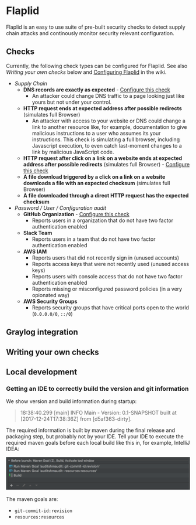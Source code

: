 # Flaplid

Flaplid is an easy to use suite of pre-built security checks to detect supply chain attacks and continously monitor security relevant configuration.

## Checks

Currently, the following check types can be configured for Flaplid. See also _Writing your own checks_ below and [Configuring Flaplid](https://github.com/lennartkoopmann/flaplid/wiki/Configuring-Flaplid) in the wiki.

* _Supply Chain_
  * **DNS records are exactly as expected** - [Configure this check](https://github.com/lennartkoopmann/flaplid/wiki/Checks:-DNS)
    * An attacker could change DNS traffic to a page looking just like yours but not under your control.
  * **HTTP request ends at expected address after possible redirects** (simulates full Browser)
    * An attacker with access to your website or DNS could change a link to another resource like, for example, documentation to give malicious instructions to a user who assumes its your instructions. This check is simulating a full browser, including Javascript execution, to even catch last-moment changes to a link by malicious JavaScript code.
  * **HTTP request after click on a link on a website ends at expected address after possible redirects** (simulates full Browser) - [Configure this check](https://github.com/lennartkoopmann/flaplid/wiki/Checks:-Website-Link-Target)
  * **A file download triggered by a click on a link on a website downloads a file with an expected checksum** (simulates full Browser)
  * **A file downloaded through a direct HTTP request has the expected checksum**
* _Password / User / Configuration audit_
  * **GitHub Organization** - [Configure this check](https://github.com/lennartkoopmann/flaplid/wiki/Checks:-GitHub)
    * Reports users in a organization that do not have two factor authentication enabled
  * **Slack Team**
    * Reports users in a team that do not have two factor authentication enabled
  * **AWS IAM**
    * Reports users that did not recently sign in (unused accounts)
    * Reports access keys that were not recently used (unused access keys)
    * Reports users with console access that do not have two factor authentication enabled
    * Reports missing or misconfigured password policies (in a very opionated way)
  * **AWS Security Groups**
    * Reports security groups that have critical ports open to the world (`0.0.0.0/0`, `::/0`)

## Graylog integration

## Writing your own checks

## Local development

### Getting an IDE to correctly build the version and git information

We show version and build information during startup:

> 18:38:40.299 [main] INFO Main - Version: 0.1-SNAPSHOT built at [2017-12-24T17:38:36Z] from [d5af363-dirty].

The required information is built by maven during the final release and packaging step, but probably not by your IDE. Tell your IDE to execute the required maven goals before each local build like this in, for example, IntelliJ IDEA:

![IntelliJ build steps](maven-build-ide.png)

The maven goals are:

* `git-commit-id:revision`
* `resources:resources`

